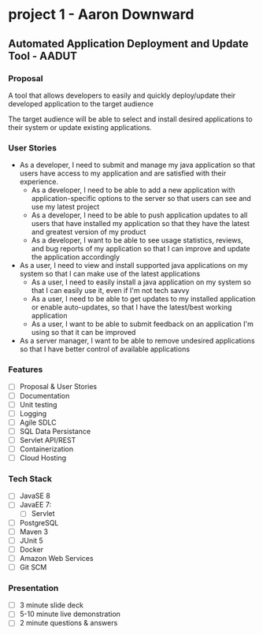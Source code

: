# project 1 - Aaron Downward
## Automated Application Deployment and Update Tool - AADUT
### Proposal
A tool that allows developers to easily and quickly deploy/update their developed application to the target audience

The target audience will be able to select and install desired applications to their system or update existing applications. 

### User Stories
- As a developer, I need to submit and manage my java application so that users have access to my application and are satisfied with their experience.
    - As a developer, I need to be able to add a new application with application-specific options to the server so that users can see and use my latest project
    - As a developer, I need to be able to push application updates to all users that have installed my application so that they have the latest and greatest version of my product
    - As a developer, I want to be able to see usage statistics, reviews, and bug reports of my application so that I can improve and update the application accordingly
- As a user, I need to view and install supported java applications on my system so that I can make use of the latest applications
    - As a user, I need to easily install a java application on my system so that I can easily use it, even if I'm not tech savvy
    - As a user, I need to be able to get updates to my installed application or enable auto-updates, so that I have the latest/best working application
    - As a user, I want to be able to submit feedback on an application I'm using so that it can be improved
- As a server manager, I want to be able to remove undesired applications so that I have better control of available applications

### Features
- [ ] Proposal & User Stories
- [ ] Documentation
- [ ] Unit testing
- [ ] Logging
- [ ] Agile SDLC
- [ ] SQL Data Persistance
- [ ] Servlet API/REST
- [ ] Containerization
- [ ] Cloud Hosting

### Tech Stack
- [ ] JavaSE 8
- [ ] JavaEE 7:
  - [ ] Servlet
- [ ] PostgreSQL
- [ ] Maven 3
- [ ] JUnit 5
- [ ] Docker
- [ ] Amazon Web Services
- [ ] Git SCM

### Presentation
- [ ] 3 minute slide deck
- [ ] 5-10 minute live demonstration
- [ ] 2 minute questions & answers
